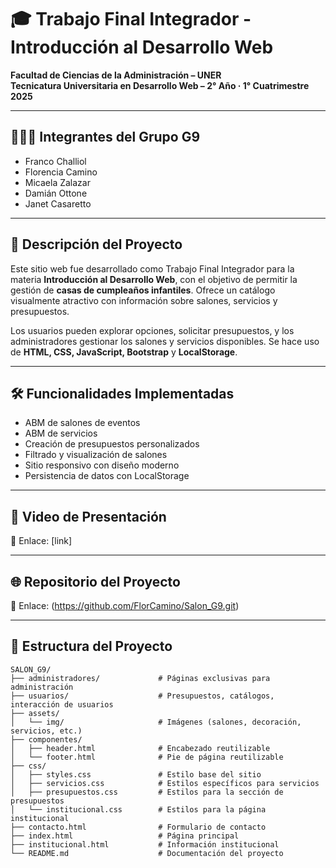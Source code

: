 # 🎓 Trabajo Final Integrador - Introducción al Desarrollo Web

**Facultad de Ciencias de la Administración – UNER**  
**Tecnicatura Universitaria en Desarrollo Web – 2° Año · 1° Cuatrimestre 2025**

---

## 🧑‍🤝‍🧑 Integrantes del Grupo G9

- Franco Challiol  
- Florencia Camino  
- Micaela Zalazar  
- Damián Ottone  
- Janet Casaretto  

---

## 📌 Descripción del Proyecto

Este sitio web fue desarrollado como Trabajo Final Integrador para la materia **Introducción al Desarrollo Web**, con el objetivo de permitir la gestión de **casas de cumpleaños infantiles**. Ofrece un catálogo visualmente atractivo con información sobre salones, servicios y presupuestos.

Los usuarios pueden explorar opciones, solicitar presupuestos, y los administradores gestionar los salones y servicios disponibles. Se hace uso de **HTML, CSS, JavaScript, Bootstrap** y **LocalStorage**.

---

## 🛠️ Funcionalidades Implementadas

- ABM de salones de eventos
- ABM de servicios
- Creación de presupuestos personalizados
- Filtrado y visualización de salones
- Sitio responsivo con diseño moderno
- Persistencia de datos con LocalStorage

---

## 🎥 Video de Presentación

📎 Enlace: [link]

---

## 🌐 Repositorio del Proyecto

📎 Enlace: (https://github.com/FlorCamino/Salon_G9.git)

---

## 📁 Estructura del Proyecto

```
SALON_G9/
├── administradores/             # Páginas exclusivas para administración
├── usuarios/                    # Presupuestos, catálogos, interacción de usuarios
├── assets/
│   └── img/                     # Imágenes (salones, decoración, servicios, etc.)
├── componentes/
│   ├── header.html              # Encabezado reutilizable
│   └── footer.html              # Pie de página reutilizable
├── css/
│   ├── styles.css               # Estilo base del sitio
│   ├── servicios.css            # Estilos específicos para servicios
│   ├── presupuestos.css         # Estilos para la sección de presupuestos
│   └── institucional.css        # Estilos para la página institucional
├── contacto.html                # Formulario de contacto
├── index.html                   # Página principal
├── institucional.html           # Información institucional
└── README.md                    # Documentación del proyecto 

